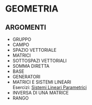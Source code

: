 # GEOMETRIA
## ARGOMENTI
- GRUPPO <br>
- CAMPO <br>
- SPAZIO VETTORIALE <br>
- MATRICI <br>
- SOTTOSPAZI VETTORIALI <br>
- SOMMA DIRETTA <br>
- BASE <br>
- GENERATORI <br>
- MATRICI E SISTEMI LINEARI <br>
Esercizi: [Sistemi Lineari Parametrici](https://github.com/fralabi/Computer_Engineering/blob/main/Primo_Anno/GEOMETRIA/Esercizi%20Sistemi%20Lineari%20Parametrici.pdf) <br>
- INVERSA DI UNA MATRICE <br>
- RANGO <br>

